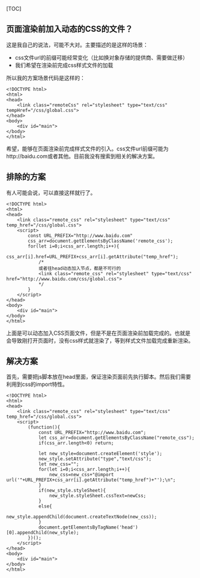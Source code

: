 [TOC]

## 页面渲染前加入动态的CSS的文件？

这是我自己的说法，可能不大对。主要描述的是这样的场景：

* css文件url的前缀可能经常变化（比如换对象存储的提供商、需要做迁移）
* 我们希望在渲染前完成css样式文件的加载

所以我的方案场景代码是这样的：

```
<!DOCTYPE html>
<html>
<head>
    <link class="remoteCss" rel="stylesheet" type="text/css" tempHref="/css/global.css">
</head>
<body>
    <div id="main">
</body>
</html>
```

希望，能够在页面渲染前完成样式文件的引入。css文件url前缀可能为http://baidu.com或者其他。目前我没有搜索到相关的解决方案。

## 排除的方案

有人可能会说，可以直接这样就行了。

```
<!DOCTYPE html>
<html>
<head>
    <link class="remote_css" rel="stylesheet" type="text/css" temp_href="/css/global.css">
    <script>
        const URL_PREFIX="http://www.baidu.com"
        css_arr=document.getElementsByClassName('remote_css');
        for(let i=0;i<css_arr.length;i++){
            css_arr[i].href=URL_PREFIX+css_arr[i].getAttribute("temp_href");
            /*
            或者往head动态加入节点，都是不可行的
            <link class="remote_css" rel="stylesheet" type="text/css" href="http://www.baidu.com/css/global.css">
            */
        }
    </script>
</head>
<body>
    <div id="main">
</body>
</html>
```

上面是可以动态加入CSS页面文件，但是不是在页面渲染前加载完成的。也就是会导致刚打开页面时，没有css样式就渲染了，等到样式文件加载完成重新渲染。

## 解决方案

首先，需要把js脚本放在head里面，保证渲染页面前先执行脚本。然后我们需要利用到css的import特性。

```
<!DOCTYPE html>
<html>
<head>
    <link class="remote_css" rel="stylesheet" type="text/css" temp_href="/css/global.css">
    <script>
        (function(){
            const URL_PREFIX="http://www.baidu.com";
            let css_arr=document.getElementsByClassName("remote_css");
            if(css_arr.length<0) return;

            let new_style=document.createElement('style');
            new_style.setAttribute("type","text/css");
            let new_css="";
            for(let i=0;i<css_arr.length;i++){
                new_css=new_css+"@import url('"+URL_PREFIX+css_arr[i].getAttribute("temp_href")+"');\n";
            }
            if(new_style.styleSheet){
                new_style.styleSheet.cssText=newCss;
            }
            else{
                new_style.appendChild(document.createTextNode(new_css));
            }
            document.getElementsByTagName('head')[0].appendChild(new_style);
        })();
    </script>
</head>
<body>
    <div id="main">
</body>
</html>
```